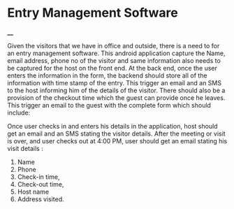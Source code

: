 # Entry Management Software
 
**__**

Given the visitors that we have in office and outside, there is a need to for an entry management
software.
This android application capture the Name, email address, phone no of the visitor and
same information also needs to be captured for the host on the front end.
At the back end, once the user enters the information in the form, the backend should store all of
the information with time stamp of the entry.
This  trigger an email and an SMS to the host informing him of the details of the visitor.
There should also be a provision of the checkout time which the guest can provide once he
leaves. This  trigger an email to the guest with the complete form which should include:

Once user checks in and enters his details in the application, host should get an email and
an SMS stating the visitor details.
After the meeting or visit is over, and user checks out at 4:00 PM, user should get an email
stating his visit details :
1. Name
2. Phone
3. Check-in time,
4. Check-out time,
5. Host name
6. Address visited.